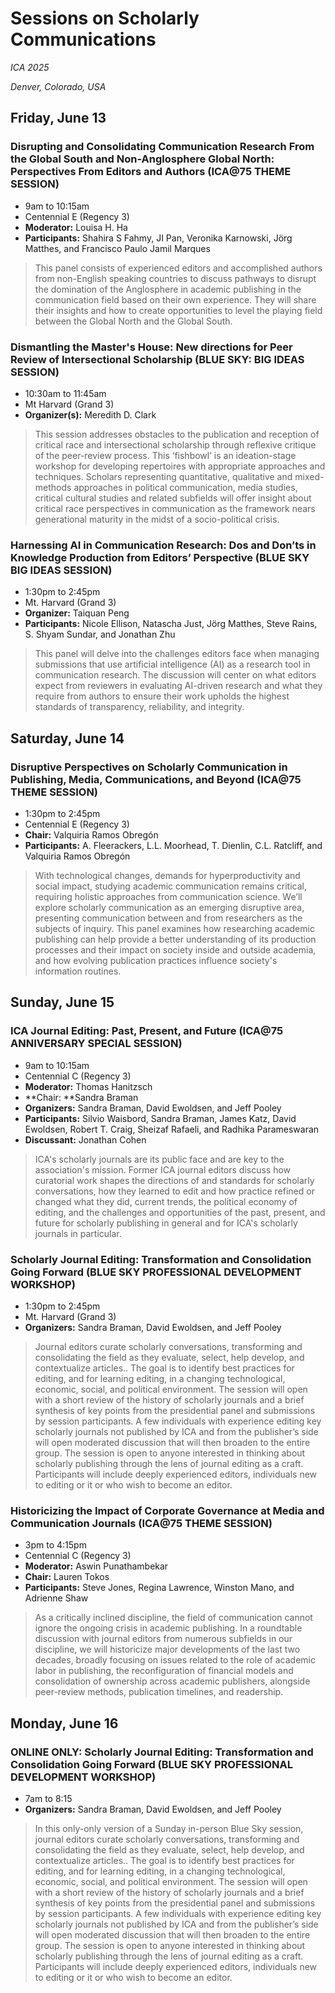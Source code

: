 # Sessions on Scholarly Communications

*ICA 2025*

*Denver, Colorado, USA*

## Friday, June 13

### Disrupting and Consolidating Communication Research From the Global South and Non-Anglosphere Global North: Perspectives From Editors and Authors (ICA@75 THEME SESSION)

* 9am to 10:15am
* Centennial E (Regency 3)
* **Moderator:** Louisa H. Ha
* **Participants:**  Shahira S Fahmy, JI Pan, Veronika Karnowski, Jörg Matthes, and Francisco Paulo Jamil Marques

> This panel consists of experienced editors and accomplished authors from non-English speaking countries to discuss pathways to disrupt the domination of the Anglosphere in academic publishing in the communication field based on their own experience. They will share their insights and how to create opportunities to level the playing field between the Global North and the Global South.

### Dismantling the Master's House: New directions for Peer Review of Intersectional Scholarship (BLUE SKY: BIG IDEAS SESSION)

* 10:30am to 11:45am
* Mt Harvard (Grand 3)
* **Organizer(s):** Meredith D. Clark

> This session addresses obstacles to the publication and reception of critical race and intersectional scholarship through reflexive critique of the peer-review process. This ‘fishbowl’ is an ideation-stage workshop for developing repertoires with appropriate approaches and techniques. Scholars representing quantitative, qualitative and mixed-methods approaches in political communication, media studies, critical cultural studies and related subfields will offer insight about critical race perspectives in communication as the framework nears generational maturity in the midst of a socio-political crisis.

### Harnessing AI in Communication Research: Dos and Don’ts in Knowledge Production from Editors’ Perspective (BLUE SKY BIG IDEAS SESSION)

* 1:30pm to 2:45pm
* Mt. Harvard (Grand 3)
* **Organizer:** Taiquan Peng
* **Participants:** Nicole Ellison, Natascha Just, Jörg Matthes, Steve Rains, S. Shyam Sundar, and Jonathan Zhu

> This panel will delve into the challenges editors face when managing submissions that use artificial intelligence (AI) as a research tool in communication research. The discussion will center on what editors expect from reviewers in evaluating AI-driven research and what they require from authors to ensure their work upholds the highest standards of transparency, reliability, and integrity.

## Saturday, June 14

### Disruptive Perspectives on Scholarly Communication in Publishing, Media, Communications, and Beyond (ICA@75 THEME SESSION)

* 1:30pm to 2:45pm
* Centennial E (Regency 3)
* **Chair:** Valquiria Ramos Obregón
* **Participants:** A. Fleerackers, L.L. Moorhead, T. Dienlin, C.L. Ratcliff, and Valquiria Ramos Obregón

> With technological changes, demands for hyperproductivity and social impact, studying academic communication remains critical, requiring holistic approaches from communication science. We’ll explore scholarly communication as an emerging disruptive area, presenting communication between and from researchers as the subjects of inquiry. This panel examines how researching academic publishing can help provide a better understanding of its production processes and their impact on society inside and outside academia, and how evolving publication practices influence society's information routines.

## Sunday, June 15

### ICA Journal Editing: Past, Present, and Future (ICA@75 ANNIVERSARY SPECIAL SESSION)

* 9am to 10:15am 
* Centennial C (Regency 3)
* **Moderator:** Thomas Hanitzsch
* **Chair: **Sandra Braman
* **Organizers:** Sandra Braman, David Ewoldsen, and Jeff Pooley
* **Participants:** Silvio Waisbord, Sandra Braman, James Katz, David Ewoldsen, Robert T. Craig, Sheizaf Rafaeli, and Radhika Parameswaran
* **Discussant:** Jonathan Cohen

> ICA's scholarly journals are its public face and are key to the association's mission. Former ICA journal editors discuss how curatorial work shapes the directions of and standards for scholarly conversations, how they learned to edit and how practice refined or changed what they did, current trends, the political economy of editing, and the challenges and opportunities of the past, present, and future for scholarly publishing in general and for ICA's scholarly journals in particular.

### Scholarly Journal Editing: Transformation and Consolidation Going Forward (BLUE SKY PROFESSIONAL DEVELOPMENT WORKSHOP)

* 1:30pm to 2:45pm
* Mt. Harvard (Grand 3)
* **Organizers:** Sandra Braman, David Ewoldsen, and Jeff Pooley

> Journal editors curate scholarly conversations, transforming and consolidating the field as they evaluate, select, help develop, and contextualize articles.. The goal is to identify best practices for editing, and for learning editing, in a changing technological, economic, social, and political environment. The session will open with a short review of the history of scholarly journals and a brief synthesis of key points from the presidential panel and submissions by session participants. A few individuals with experience editing key scholarly journals not published by ICA and from the publisher’s side will open moderated discussion that will then broaden to the entire group. The session is open to anyone interested in thinking about scholarly publishing through the lens of journal editing as a craft. Participants will include deeply experienced editors, individuals new to editing or it or who wish to become an editor.

### Historicizing the Impact of Corporate Governance at Media and Communication Journals (ICA@75 THEME SESSION)

* 3pm to 4:15pm
* Centennial C (Regency 3)
* **Moderator:** Aswin Punathambekar 
* **Chair:** Lauren Tokos
* **Participants:** Steve Jones, Regina Lawrence, Winston Mano, and Adrienne Shaw

> As a critically inclined discipline, the field of communication cannot ignore the ongoing crisis in academic publishing. In a roundtable discussion with journal editors from numerous subfields in our discipline, we will historicize major developments of the last two decades, broadly focusing on issues related to the role of academic labor in publishing, the reconfiguration of financial models and consolidation of ownership across academic publishers, alongside peer-review methods, publication timelines, and readership.

## Monday, June 16

### ONLINE ONLY: Scholarly Journal Editing: Transformation and Consolidation Going Forward (BLUE SKY PROFESSIONAL DEVELOPMENT WORKSHOP)

* 7am to 8:15
* **Organizers:** Sandra Braman, David Ewoldsen, and Jeff Pooley

> In this only-only version of a Sunday in-person Blue Sky session, journal editors curate scholarly conversations, transforming and consolidating the field as they evaluate, select, help develop, and contextualize articles.. The goal is to identify best practices for editing, and for learning editing, in a changing technological, economic, social, and political environment. The session will open with a short review of the history of scholarly journals and a brief synthesis of key points from the presidential panel and submissions by session participants. A few individuals with experience editing key scholarly journals not published by ICA and from the publisher’s side will open moderated discussion that will then broaden to the entire group. The session is open to anyone interested in thinking about scholarly publishing through the lens of journal editing as a craft. Participants will include deeply experienced editors, individuals new to editing or it or who wish to become an editor.
